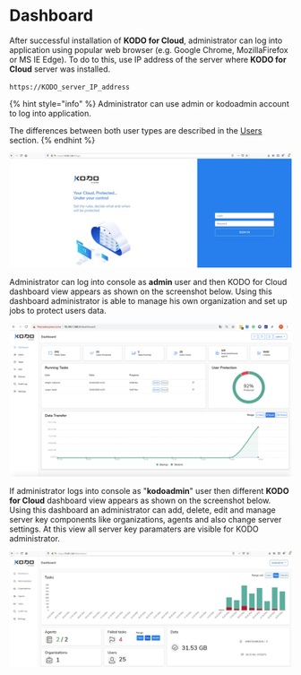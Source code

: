 # Dashboard

After successful installation of **KODO for Cloud**, administrator can log into application using popular web browser \(e.g. Google Chrome, MozillaFirefox or MS IE Edge\). To do to this, use IP address of the server where **KODO for Cloud** server was installed. 

`https://KODO_server_IP_address`

{% hint style="info" %}
Administrator can use admin or kodoadmin account to log into application. 

The differences between both user types are described in the [Users ](https://app.gitbook.com/@storware/s/kodo-for-cloud-office365/~/drafts/-MAWwMuu2uq6CjweVK0b/administration/users)section. 
{% endhint %}

![](../.gitbook/assets/kodo-administrator-dashboard%20%281%29.jpg)

Administrator can log into console as **admin** user and then KODO for Cloud dashboard view appears as shown on the screenshot below. Using this dashboard administrator is able to manage his own organization and set up jobs to protect users data.

![](../.gitbook/assets/kodo-cloud-administration-dashboard-01.png)

If administrator logs into console as "**kodoadmin**" user then different **KODO for Cloud** dashboard view appears as shown on the screenshot below.  Using this dashboard an administrator can add, delete, edit and manage server key components like organizations, agents and also change server settings. At this view all server key paramaters are visible for KODO administrator. 

![](../.gitbook/assets/kodo-administrator-dashboard02.jpg)

